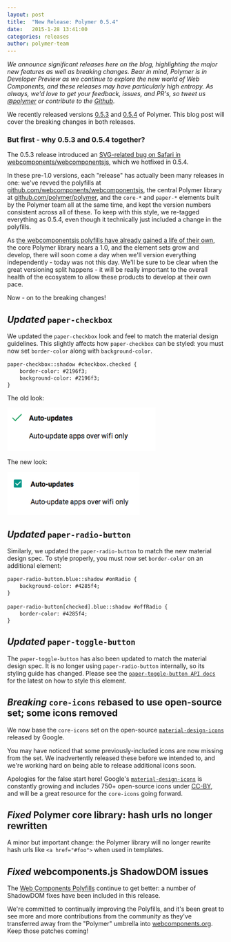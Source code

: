 ```yaml
---
layout: post
title:  "New Release: Polymer 0.5.4"
date:   2015-1-28 13:41:00
categories: releases
author: polymer-team
---
```


_We announce significant releases here on the blog, highlighting the major new features as well as breaking changes. Bear in mind, Polymer is in Developer Preview as we continue to explore the new world of Web Components, and these releases may have particularly high entropy. As always, we'd love to get your feedback, issues, and PR's, so tweet us [@polymer](https://twitter.com/polymer) or contribute to the [Github](https://github.com/Polymer)._

We recently released versions [0.5.3](https://github.com/Polymer/polymer/releases/tag/0.5.3) and [0.5.4](https://github.com/Polymer/polymer/releases/tag/0.5.4) of Polymer. This blog post will cover the breaking changes in both releases.

### But first - why 0.5.3 and 0.5.4 together?
The 0.5.3 release introduced an [SVG-related bug on Safari in webcomponents/webcomponentsjs](https://github.com/webcomponents/webcomponentsjs/commit/7d1e0d8992aacd5da419b33ec50eff30a593201a), which we hotfixed in 0.5.4. 

In these pre-1.0 versions, each "release" has actually been many releases in one: we've revved the polyfills at [github.com/webcomponents/webcomponentsjs](https://github.com/webcomponents/webcomponentsjs), the central Polymer library at [github.com/polymer/polymer](https://github.com/polymer/polymer), and the `core-*` and `paper-*` elements built by the Polymer team all at the same time, and kept the version numbers consistent across all of these. To keep with this style, we re-tagged everything as 0.5.4, even though it technically just included a change in the polyfills.

As [the webcomponentsjs polyfills have already gained a life of their own](https://blog.polymer-project.org/announcements/2014/10/16/platform-becomes-webcomponents/), the core Polymer library nears a 1.0, and the element sets grow and develop, there will soon come a day when we'll version everything independently - today was not this day. We'll be sure to be clear when the great versioning split happens - it will be really important to the overall health of the ecosystem to allow these products to develop at their own pace.

Now - on to the breaking changes!

## _Updated_ `paper-checkbox`
We updated the `paper-checkbox` look and feel to match the material design guidelines. This slightly affects how `paper-checkbox` can be styled: you must now set `border-color` along with `background-color`.


	paper-checkbox::shadow #checkbox.checked { 
		border-color: #2196f3;
		background-color: #2196f3;
	}

The old look:

<img src="/images/releases/paper-checkbox-old.png" style="height: 100px; width: auto;">

The new look:

<img src="/images/releases/paper-checkbox-new.png" style="height: 100px; width: auto;">

## _Updated_ `paper-radio-button`
Similarly, we updated the `paper-radio-button` to match the new material design spec. To style properly, you must now set `border-color` on an additional element:

	paper-radio-button.blue::shadow #onRadio {
		background-color: #4285f4;
	}
	
	paper-radio-button[checked].blue::shadow #offRadio {
		border-color: #4285f4;
	}

## _Updated_ `paper-toggle-button`
The `paper-toggle-button` has also been updated to match the material design spec. It is no longer using `paper-radio-button` internally, so its styling guide has changed. Please see the [`paper-toggle-button API docs`](https://www.polymer-project.org/docs/elements/paper-elements.html#paper-toggle-button) for the latest on how to style this element.

## _Breaking_ `core-icons` rebased to use open-source set; some icons removed
We now base the `core-icons` set on the open-source [`material-design-icons`](https://github.com/google/material-design-icons) released by Google.

You may have noticed that some previously-included icons are now missing from the set. We inadvertently released these before we intended to, and we're working hard on being able to release additional icons soon.

Apologies for the false start here! Google's [`material-design-icons`](https://github.com/google/material-design-icons) is constantly growing and includes 750+ open-source icons under [CC-BY](http://creativecommons.org/licenses/by/4.0/), and will be a great resource for the `core-icons` going forward.

## _Fixed_ Polymer core library: hash urls no longer rewritten
A minor but important change: the Polymer library will no longer rewrite hash urls like `<a href="#foo">` when used in templates.

## _Fixed_ webcomponents.js ShadowDOM issues
The [Web Components Polyfills](https://github.com/webcomponents/webcomponentsjs) continue to get better: a number of ShadowDOM fixes have been included in this release.

We're committed to continually improving the Polyfills, and it's been great to see more and more contributions from the community as they've transferred away from the "Polymer" umbrella into [webcomponents.org](http://www.webcomponents.org). Keep those patches coming!